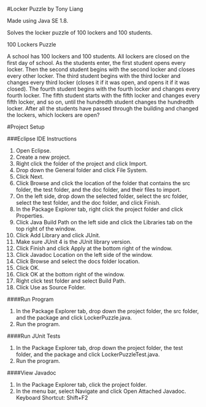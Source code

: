 #Locker Puzzle by Tony Liang

Made using Java SE 1.8.

Solves the locker puzzle of 100 lockers and 100 students.

100 Lockers Puzzle

A school has 100 lockers and 100 students. All lockers are closed on the first day of school. As the students enter, the first student opens every locker. Then the second student begins with the second locker and
closes every other locker. The third student begins with the third locker and changes every third locker (closes it if it was open, and opens it if it was closed). The fourth student begins with the fourth locker and
changes every fourth locker. The fifth student starts with the fifth locker and changes every fifth locker, and so on, until the hundredth student changes the hundredth locker. After all the students have passed 
through the building and changed the lockers, which lockers are open?

#Project Setup

###Eclipse IDE Instructions
1. Open Eclipse.
2. Create a new project.
3. Right click the folder of the project and click Import.
4. Drop down the General folder and click File System.
5. Click Next.
6. Click Browse and click the location of the folder that contains the src folder, the test folder, and the doc folder, and their files to import.
7. On the left side, drop down the selected folder, select the src folder, select the test folder, and the doc folder, and click Finish.
8. In the Package Explorer tab, right click the project folder and click Properties.
9. Click Java Build Path on the left side and click the Libraries tab on the top right of the window.
10. Click Add Library and click JUnit.
11. Make sure JUnit 4 is the JUnit library version.
12. Click Finish and click Apply at the bottom right of the window.
13. Click Javadoc Location on the left side of the window.
14. Click Browse and select the docs folder location.
15. Click OK.
16. Click OK at the bottom right of the window.
17. Right click test folder and select Build Path.
18. Click Use as Source Folder.

####Run Program
1. In the Package Explorer tab, drop down the project folder, the src folder, and the package and click LockerPuzzle.java.
2. Run the program.

####Run JUnit Tests
1. In the Package Explorer tab, drop down the project folder, the test folder, and the package and click LockerPuzzleTest.java.
2. Run the program.

####View Javadoc
1. In the Package Explorer tab, click the project folder.
2. In the menu bar, select Navigate and click Open Attached Javadoc. Keyboard Shortcut: Shift+F2